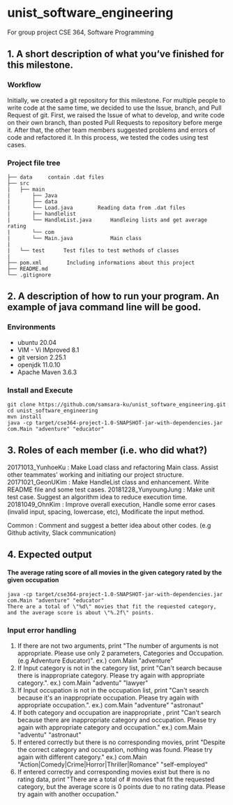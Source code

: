 # unist_software_engineering

For group project CSE 364, Software Programming

## 1.  A short description of what you’ve finished for this milestone.
### Workflow

Initially, we created a git repository for this milestone. For multiple people to write code at the same time, we decided to use the Issue, branch, and Pull Request of git. First, we raised the Issue of what to develop, and write code on their own branch, than posted Pull Requests to repository before merge it. After that, the other team members suggested problems and errors of code and refactored it. In this process, we tested the codes using test cases.

### Project file tree
```
├── data     contain .dat files
├── src
|   ├── main
|   	├── Java
|	    ├── data
|		└── Load.java     	 Reading data from .dat files
|	    ├── handlelist
|		└── HandleList.java      Handleing lists and get average rating
|	    └── com
|		└── Main.java            Main class
|
|	└── test      Test files to test methods of classes
| 	
├── pom.xml        Including informations about this project
├── README.md
└── .gitignore
```

## 2. A description of how to run your program. An example of java command line will be good.

### Environments

* ubuntu 20.04
* VIM - Vi IMproved 8.1
* git version 2.25.1
* openjdk 11.0.10
* Apache Maven 3.6.3

### Install and Execute
```
git clone https://github.com/samsara-ku/unist_software_engineering.git  
cd unist_software_engineering  
mvn install  
java -cp target/cse364-project-1.0-SNAPSHOT-jar-with-dependencies.jar com.Main "adventure" "educator"
```
## 3.  Roles of each member (i.e. who did what?)
20171013_YunhoeKu : Make Load class and refactoring Main class. Assist other teammates' working and initiating our project structure.
20171021_GeonUKim : Make HandleList class and enhancement. Write README file and some test cases.
20181228_YunyoungJung : Make unit test case. Suggest an algorithm idea to reduce execution time.
20181049_OhnKim : Improve overall execution, Handle some error cases (invalid input, spacing, lowercase, etc), Modificate the input method.

Common : Comment and suggest a better idea about other codes. (e.g Github activity, Slack communication)

## 4. Expected output
 #### The average rating score of all movies in the given category rated by the given occupation

```
java -cp target/cse364-project-1.0-SNAPSHOT-jar-with-dependencies.jar com.Main "adventure" "educator"
There are a total of \"%d\" movies that fit the requested category, and the average score is about \"%.2f\" points.
```

 ### Input error handling

1. If there are not two arguments, print "The number of arguments is not appropriate. Please use only 2 parameters, Categories and Occupation. (e.g Adventure Educator)".
ex.) com.Main "adventure"
2. If Input category is not in the category list, print "Can't search because there is inappropriate category. Please try again with appropriate category.".
ex.) com.Main "adventu" "lawyer"
3. If Input occupation is not in the occupation list, print "Can't search because it's an inappropriate occupation. Please try again with appropriate occupation.".
ex.) com.Main "adventure" "astronaut"
4. If both category and occupation are inappropriate , print "Can't search because there are inappropriate category and occupation. Please try again with appropriate category and occupation."
ex.) com.Main "adventu" "astronaut"
5. If entered correctly but there is no corresponding movies, print "Despite the correct category and occupation, nothing was found. Please try again with different category."
ex.) com.Main "Action|Comedy|Crime|Horror|Thriller|Romance" "self-employed"
6. If entered correctly and corresponding movies exist but there is no rating data, print "There are a total of # movies that fit the requested category, but the average score is 0 points due to no rating data. Please try again with another occupation."
